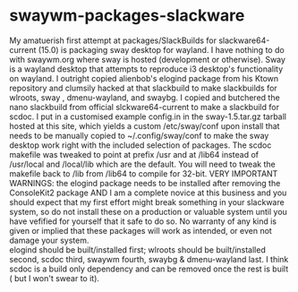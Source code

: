 # swaywm-packages-slackware
My amatuerish first attempt at packages/SlackBuilds for slackware64-current (15.0) is packaging sway desktop for wayland. I have nothing to do with swaywm.org where sway is hosted (development or otherwise). Sway is a wayland desktop that attempts to reproduce i3 desktop's functionality on wayland. I outright copied alienbob's elogind package from his Ktown repository and clumsily hacked at that slackbuild to make slackbuilds for wlroots, sway , dmenu-wayland, and swaybg. I copied and butchered the nano slackbuild from official slckware64-current to make a slackbuild for scdoc. I put in a customised example config.in in the sway-1.5.tar.gz tarball hosted at this site, which yields a custom /etc/sway/conf upon install that needs to be manually copied to ~/.config/sway/conf to make the sway desktop work right with the included selection of packages. The scdoc makefile was tweaked to point at prefix /usr and at /lib64 instead of /usr/local and /local/lib which are the default. You will need to tweak the makefile back to /lib from /lib64 to compile for 32-bit. VERY IMPORTANT WARNINGS: the elogind package needs to be installed after removing the ConsoleKit2 package AND I am a complete novice at this business and you should expect that my first effort might break something in your slackware system, so do not install these on a production or valuable system until you have vefified for yourself that it safe to do so. No warranty of any kind is given or implied that these packages will work as intended, or even not damage your system.  
elogind should be built/installed first; wlroots should be built/installed second, scdoc third, swaywm fourth, swaybg & dmenu-wayland last. I think scdoc is a build only dependency and can be removed once the rest is built ( but I won't swear to it).
